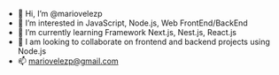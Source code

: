 - 👋 Hi, I’m @mariovelezp
- 👀 I’m interested in JavaScript, Node.js, Web FrontEnd/BackEnd
- 🌱 I’m currently learning Framework Next.js, Nest.js, React.js
- 💞️ I am looking to collaborate on frontend and backend projects using Node.js
- 📫 mariovelezp@gmail.com

<!---
mariovelezp/mariovelezp is a ✨ special ✨ repository because its `README.md` (this file) appears on your GitHub profile.
You can click the Preview link to take a look at your changes.
--->
